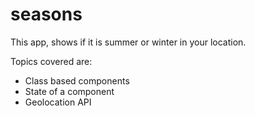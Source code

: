 # seasons

This app, shows if it is summer or winter in your location.

Topics covered are:
* Class based components
* State of a component
* Geolocation API
